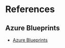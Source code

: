# References

## Azure Blueprints

- [Azure Blueprints](https://azure.microsoft.com/en-us/products/blueprints/#overview)
